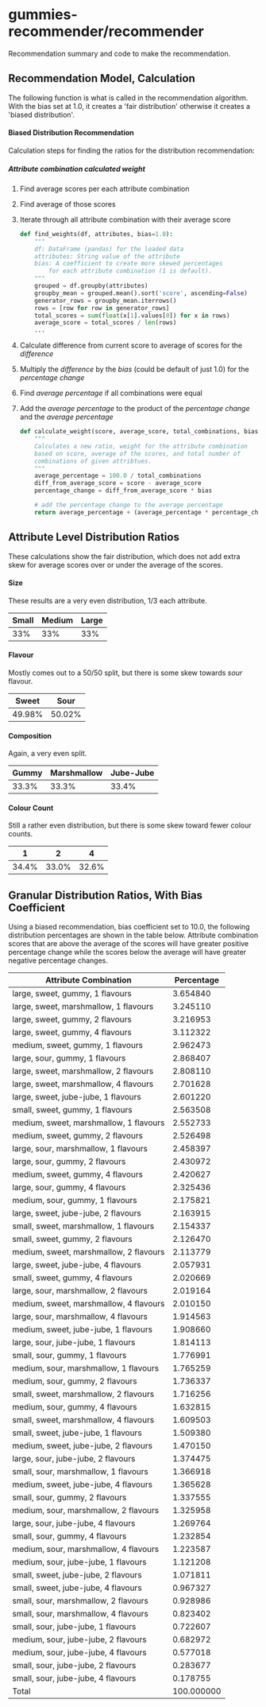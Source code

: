 gummies-recommender/recommender
===================

Recommendation summary and code to make the recommendation.

## Recommendation Model, Calculation
The following function is what is called in the recommendation algorithm.  With the bias set at 1.0, it creates a 'fair distribution' otherwise it creates a 'biased distribution'.

#### Biased Distribution Recommendation
Calculation steps for finding the ratios for the distribution recommendation:

##### Attribute combination calculated weight
1. Find average scores per each attribute combination
2. Find average of those scores
3. Iterate through all attribute combination with their average score

    ```python
    def find_weights(df, attributes, bias=1.0):
        """
        df: DataFrame (pandas) for the loaded data
        attributes: String value of the attribute
        bias: A coefficient to create more skewed percentages
            for each attribute combination (1 is default).
        """
        grouped = df.groupby(attributes)
        groupby_mean = grouped.mean().sort('score', ascending=False)
        generator_rows = groupby_mean.iterrows()
        rows = [row for row in generator_rows]
        total_scores = sum(float(x[1].values[0]) for x in rows)
        average_score = total_scores / len(rows)
        ...
    ```

4. Calculate difference from current score to average of scores for the *difference*
5. Multiply the *difference* by the *bias* (could be default of just 1.0) for the *percentage change*
6. Find *average percentage* if all combinations were equal
7. Add the *average percentage* to the product of the *percentage change* and the *average percentage*

    ```python
    def calculate_weight(score, average_score, total_combinations, bias=1.0):
        """
        Calculates a new ratio, weight for the attribute combination
        based on score, average of the scores, and total number of
        combinations of given attribtues.
        """
        average_percentage = 100.0 / total_combinations
        diff_from_average_score = score - average_score
        percentage_change = diff_from_average_score * bias

        # add the percentage change to the average percentage
        return average_percentage + (average_percentage * percentage_change)
    ```

## Attribute Level Distribution Ratios
These calculations show the fair distribution, which does not add extra skew for average scores over or under the average of the scores.

#### Size
These results are a very even distribution, 1/3 each attribute.

| Small | Medium | Large |
| ----- | ------ | ----- |
| 33%   | 33%    | 33%   |

#### Flavour
Mostly comes out to a 50/50 split, but there is some skew towards *sour* flavour.

| Sweet  | Sour    |
| ------ | ------- |
| 49.98% | 50.02%  |


#### Composition
Again, a very even split.

| Gummy | Marshmallow | Jube-Jube |
| ----- | ------ | ----- |
| 33.3%   | 33.3%    | 33.4%   |


#### Colour Count
Still a rather even distribution, but there is some skew toward fewer colour counts.

| 1 | 2 | 4 |
| ----- | ------ | ----- |
| 34.4% | 33.0% | 32.6% |

## Granular Distribution Ratios, With Bias Coefficient
Using a biased recommendation, bias coefficient set to 10.0, the following distribution percentages are shown in the table below.  Attribute combination scores that are above the average of the scores will have greater positive percentage change while the scores below the average will have greater negative percentage changes.

| Attribute Combination | Percentage |
| --------------------- | ---------- |
| large, sweet, gummy, 1 flavours | 3.654840 |
| large, sweet, marshmallow, 1 flavours | 3.245110 |
| large, sweet, gummy, 2 flavours | 3.216953 |
| large, sweet, gummy, 4 flavours | 3.112322 |
| medium, sweet, gummy, 1 flavours | 2.962473 |
| large, sour, gummy, 1 flavours | 2.868407 |
| large, sweet, marshmallow, 2 flavours | 2.808110 |
| large, sweet, marshmallow, 4 flavours | 2.701628 |
| large, sweet, jube-jube, 1 flavours | 2.601220 |
| small, sweet, gummy, 1 flavours | 2.563508 |
| medium, sweet, marshmallow, 1 flavours | 2.552733 |
| medium, sweet, gummy, 2 flavours | 2.526498 |
| large, sour, marshmallow, 1 flavours | 2.458397 |
| large, sour, gummy, 2 flavours | 2.430972 |
| medium, sweet, gummy, 4 flavours | 2.420627 |
| large, sour, gummy, 4 flavours | 2.325436 |
| medium, sour, gummy, 1 flavours | 2.175821 |
| large, sweet, jube-jube, 2 flavours | 2.163915 |
| small, sweet, marshmallow, 1 flavours | 2.154337 |
| small, sweet, gummy, 2 flavours | 2.126470 |
| medium, sweet, marshmallow, 2 flavours | 2.113779 |
| large, sweet, jube-jube, 4 flavours | 2.057931 |
| small, sweet, gummy, 4 flavours | 2.020669 |
| large, sour, marshmallow, 2 flavours | 2.019164 |
| medium, sweet, marshmallow, 4 flavours | 2.010150 |
| large, sour, marshmallow, 4 flavours | 1.914563 |
| medium, sweet, jube-jube, 1 flavours | 1.908660 |
| large, sour, jube-jube, 1 flavours | 1.814113 |
| small, sour, gummy, 1 flavours | 1.776991 |
| medium, sour, marshmallow, 1 flavours | 1.765259 |
| medium, sour, gummy, 2 flavours | 1.736337 |
| small, sweet, marshmallow, 2 flavours | 1.716256 |
| medium, sour, gummy, 4 flavours | 1.632815 |
| small, sweet, marshmallow, 4 flavours | 1.609503 |
| small, sweet, jube-jube, 1 flavours | 1.509380 |
| medium, sweet, jube-jube, 2 flavours | 1.470150 |
| large, sour, jube-jube, 2 flavours | 1.374475 |
| small, sour, marshmallow, 1 flavours | 1.366918 |
| medium, sweet, jube-jube, 4 flavours | 1.365628 |
| small, sour, gummy, 2 flavours | 1.337555 |
| medium, sour, marshmallow, 2 flavours | 1.325958 |
| large, sour, jube-jube, 4 flavours | 1.269764 |
| small, sour, gummy, 4 flavours | 1.232854 |
| medium, sour, marshmallow, 4 flavours | 1.223587 |
| medium, sour, jube-jube, 1 flavours | 1.121208 |
| small, sweet, jube-jube, 2 flavours | 1.071811 |
| small, sweet, jube-jube, 4 flavours | 0.967327 |
| small, sour, marshmallow, 2 flavours | 0.928986 |
| small, sour, marshmallow, 4 flavours | 0.823402 |
| small, sour, jube-jube, 1 flavours | 0.722607 |
| medium, sour, jube-jube, 2 flavours | 0.682972 |
| medium, sour, jube-jube, 4 flavours | 0.577018 |
| small, sour, jube-jube, 2 flavours | 0.283677 |
| small, sour, jube-jube, 4 flavours | 0.178755 |
| Total | 100.000000 |

